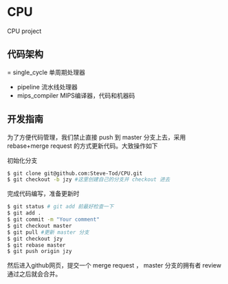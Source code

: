 # CPU
CPU project

## 代码架构
= single\_cycle 单周期处理器
- pipeline 流水线处理器
- mips\_compiler MIPS编译器，代码和机器码

## 开发指南
为了方便代码管理，我们禁止直接 push 到 master 分支上去，采用 rebase+merge request 的方式更新代码。大致操作如下

初始化分支
```bash
$ git clone git@github.com:Steve-Tod/CPU.git
$ git checkout -b jzy #这里创建自己的分支并 checkout 进去
```

完成代码编写，准备更新时
```bash
$ git status # git add 前最好检查一下
$ git add .
$ git commit -m "Your comment"
$ git checkout master
$ git pull #更新 master 分支
$ git checkout jzy
$ git rebase master
$ git push origin jzy
```

然后进入github网页，提交一个 merge request ， master 分支的拥有者 review 通过之后就会合并。
